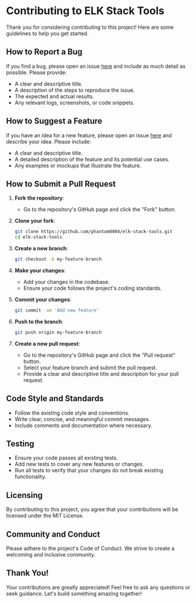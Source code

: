 # Contributing to ELK Stack Tools

Thank you for considering contributing to this project! Here are some guidelines to help you get started.

## How to Report a Bug

If you find a bug, please open an issue [here](https://github.com/phantom0004/elk-stack-tools/issues) and include as much detail as possible. Please provide:
- A clear and descriptive title.
- A description of the steps to reproduce the issue.
- The expected and actual results.
- Any relevant logs, screenshots, or code snippets.

## How to Suggest a Feature

If you have an idea for a new feature, please open an issue [here](https://github.com/phantom0004/elk-stack-tools/issues) and describe your idea. Please include:
- A clear and descriptive title.
- A detailed description of the feature and its potential use cases.
- Any examples or mockups that illustrate the feature.

## How to Submit a Pull Request

1. **Fork the repository**:
    - Go to the repository's GitHub page and click the "Fork" button.

2. **Clone your fork**:
    ```bash
    git clone https://github.com/phantom0004/elk-stack-tools.git
    cd elk-stack-tools
    ```

3. **Create a new branch**:
    ```bash
    git checkout -b my-feature-branch
    ```

4. **Make your changes**:
    - Add your changes in the codebase.
    - Ensure your code follows the project's coding standards.

5. **Commit your changes**:
    ```bash
    git commit -am 'Add new feature'
    ```

6. **Push to the branch**:
    ```bash
    git push origin my-feature-branch
    ```

7. **Create a new pull request**:
    - Go to the repository's GitHub page and click the "Pull request" button.
    - Select your feature branch and submit the pull request.
    - Provide a clear and descriptive title and description for your pull request.

## Code Style and Standards

- Follow the existing code style and conventions.
- Write clear, concise, and meaningful commit messages.
- Include comments and documentation where necessary.

## Testing

- Ensure your code passes all existing tests.
- Add new tests to cover any new features or changes.
- Run all tests to verify that your changes do not break existing functionality.

## Licensing

By contributing to this project, you agree that your contributions will be licensed under the MIT License.

## Community and Conduct

Please adhere to the project's Code of Conduct. We strive to create a welcoming and inclusive community.

## Thank You!

Your contributions are greatly appreciated! Feel free to ask any questions or seek guidance. Let's build something amazing together!
